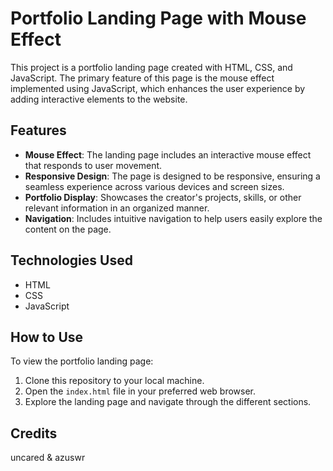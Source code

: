 # Portfolio Landing Page with Mouse Effect

This project is a portfolio landing page created with HTML, CSS, and JavaScript. The primary feature of this page is the mouse effect implemented using JavaScript, which enhances the user experience by adding interactive elements to the website.

## Features

- **Mouse Effect**: The landing page includes an interactive mouse effect that responds to user movement.
- **Responsive Design**: The page is designed to be responsive, ensuring a seamless experience across various devices and screen sizes.
- **Portfolio Display**: Showcases the creator's projects, skills, or other relevant information in an organized manner.
- **Navigation**: Includes intuitive navigation to help users easily explore the content on the page.

## Technologies Used

- HTML
- CSS
- JavaScript

## How to Use

To view the portfolio landing page:
1. Clone this repository to your local machine.
2. Open the `index.html` file in your preferred web browser.
3. Explore the landing page and navigate through the different sections.

## Credits
uncared & azuswr

